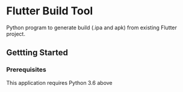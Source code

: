 # Flutter Build Tool

Python program to generate build (.ipa and apk) from existing Flutter project.

## Gettting Started

### Prerequisites

This application requires Python 3.6 above
